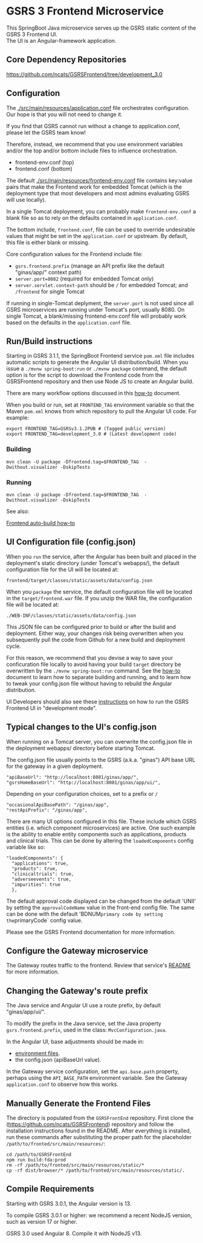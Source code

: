 # GSRS 3 Frontend Microservice

This SpringBoot Java microservice serves up the GSRS static content of the GSRS 3 Frontend UI.  
The UI is an Angular-framework application.

## Core Dependency Repositories

<https://github.com/ncats/GSRSFrontend/tree/development_3.0>

## Configuration

The [./src/main/resources/application.conf](./src/main/resources/application.conf) file orchestrates configuration. Our hope is that you will not need to change it.

If you find that GSRS cannot run without a change to application.conf, please let the GSRS team know!

Therefore, instead, we recommend that you use environment variables and/or the top and/or bottom include files to influence orchestration.

- frontend-env.conf (top)
- frontend.conf (bottom)

The default [./src/main/resources/frontend-env.conf](./src/main/resources/frontend-env.conf) file contains key:value pairs that make the Frontend work for embedded Tomcat (which is the deployment type that most developers and most admins evaluating GSRS will use locally).

In a single Tomcat deployment, you can probably make `frontend-env.conf` a blank file so as to rely on the defaults contained in `application.conf`.  

The bottom include, `frontend.conf`, file can be used to override undesirable values that might be set in the `application.conf` or upstream. By default, this file is either blank or missing.

Core configuration values for the Frontend include file:

- `gsrs.frontend.prefix` (manage an API prefix like the default "ginas/app/" context path)
- `server.port=8082` (required for embedded Tomcat only)
- `server.servlet.context-path` should be `/` for embedded Tomcat; and `/frontend` for single Tomcat

If running in single-Tomcat deplyment, the `server.port` is not used since all GSRS microservices are running under Tomcat's port, usually 8080. On single Tomcat, a blank/missing frontend-env.conf file will probably work based on the defaults in the `application.conf` file.

## Run/Build instructions

Starting in GSRS 3.1.1, the SpringBoot Frontend service `pom.xml` file includes automatic scripts to generate the Angular UI distribution/build.  When you issue a `./mvnw spring-boot:run` or `./mvnw package` command, the default option is for the script to download the Frontend code from the GSRSFrontend repository and then use Node JS to create an Angular build.

There are many workflow options discussed in this [how-to](../docs/how-the-frontend-microservice-auto-build-works-and-options.md) document.

When you build or run, set at `FRONTEND_TAG` environment variable so that the Maven `pom.xml` knows from which repository to pull the Angular UI code. For example:

```
export FRONTEND_TAG=GSRSv3.1.2PUB # (Tagged public version)
export FRONTEND_TAG=development_3.0 # (Latest development code)
```

### Building

```
mvn clean -U package -Dfrontend.tag=$FRONTEND_TAG  -Dwithout.visualizer -DskipTests
```

### Running

```
mvn clean -U package -Dfrontend.tag=$FRONTEND_TAG  -Dwithout.visualizer -DskipTests
```

See also:

[Frontend auto-build how-to](../docs/how-the-frontend-microservice-auto-build-works-and-options.md)

## UI Configuration file (config.json)

When you `run` the service, after the Angular has been built and placed in the deployment's static directory (under Tomcat's webapps/), the default configuration file for the UI will be located at:

```
frontend/target/classes/static/assets/data/config.json 
```

When you `package` the service, the default configuration file will be located in the `target/frontend.war` file. If you unzip the WAR file, the configuration file will be located at:

```
./WEB-INF/classes/static/assets/data/config.json

```

This JSON file can be configured prior to build or after the build and deployment. Either way, your changes risk being overwritten when you subsequently pull the code from Github for a new build and deployment cycle. 

For this reason, we recommend that you devise a way to save your conficuration file locally to avoid having your build `target` directory be overwritten by the `./mvnw spring-boot:run` command. See the [how-to](../docs/how-the-frontend-microservice-auto-build-works-and-options.md) document to learn how to separate building and running, and to learn how to tweak your config.json file without having to rebuild the Angular distribution.

UI Developers should also see these [instructions](https://github.com/ncats/gsrs3-main-deployment/blob/main/README.md#optionally-use-development-mode-for-the-frontend-in-the-local-embedded-deployment) on how to run the GSRS Frontend UI in "development mode".

## Typical changes to the UI's config.json

When running on a Tomcat server, you can overwrite the config.json file in the deployment webapps/ directory before starting Tomcat.

The config.json file usually points to the GSRS (a.k.a. "ginas") API base URL for the gateway in a given deployment. 

```
"apiBaseUrl": "http://localhost:8081/ginas/app/",
"gsrsHomeBaseUrl": "http://localhost:8081/ginas/app/ui/",
```

Depending on your configuration choices, set to a prefix or `/`  

```
"occasionalApiBasePath": "/ginas/app",
"restApiPrefix": "/ginas/app",
```

There are many UI options configured in this file. These include which GSRS entities (i.e. which component microservices) are active. One such example is the ability to enable entity components such as applications, products and clinical trials. This can be done by altering the `loadedComponents` config variable like so:

```
"loadedComponents": {
  "applications": true,
  "products": true,
  "clinicaltrials": true,
  "adverseevents": true,
  "impurities": true
  },
```

The default approval code displayed can be changed from the default 'UNII' by setting the `approvalCodeName` value in the front-end config file. The same can be done with the default 'BDNUM` primary code by setting the `primaryCode` config value.

Please see the GSRS Frontend documentation for more information.

## Configure the Gateway microservice

The Gateway routes traffic to the frontend. Review that service's [README](https://github.com/ncats/gsrs3-main-deployment/blob/main/frontend/README.md) for more information.

## Changing the Gateway's route prefix

The Java service and Angular UI use a route prefix, by default "ginas/app/ui/".

To modify the prefix in the Java service, set the Java property `gsrs.frontend.prefix`, used in the class: `MvcConfiguration.java`.

In the Angular UI, base adjustments should be made in:

- [environment files](https://github.com/ncats/GSRSFrontend/tree/development_3.0/src/environments).
- the config.json (apiBaseUrl value).

In the Gateway service configuration, set the `api.base.path` property, perhaps using the `API_BASE_PATH` environment variable. See the Gateway `application.conf` to observe how this works.

## Manually Generate the Frontend Files

The directory is populated from the `GSRSFrontEnd` repository. First clone the (<https://github.com/ncats/GSRSFrontend>) repository and follow the installation instructions found in the README. After everything is installed, run these commands after substituting the proper path for the placeholder `/path/to/fronted/src/main/resources/`:

```
cd /path/to/GSRSFrontEnd
npm run build:fda:prod
rm -rf /path/to/fronted/src/main/resources/static/*
cp -rf dist/browser/* /path/to/fronted/src/main/resources/static/.
```

## Compile Requirements

Starting with GSRS 3.0.1, the Angular version is 13.  

To compile GSRS 3.0.1 or higher: we recommend a recent NodeJS version, such as version 17 or higher.

GSRS 3.0 used Angular 8. Compile it with NodeJS v13.
